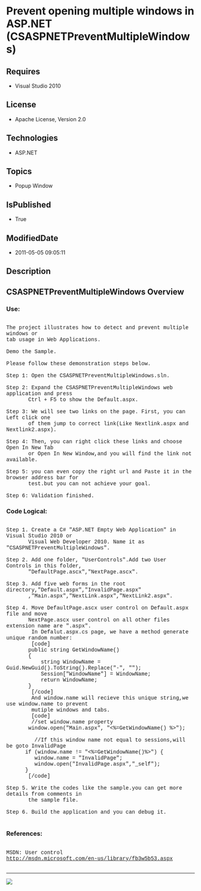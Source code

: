 # Prevent opening multiple windows in ASP.NET (CSASPNETPreventMultipleWindows)
## Requires
* Visual Studio 2010
## License
* Apache License, Version 2.0
## Technologies
* ASP.NET
## Topics
* Popup Window
## IsPublished
* True
## ModifiedDate
* 2011-05-05 09:05:11
## Description

<p style="font-family:Courier New"></p>
<h2>CSASPNETPreventMultipleWindows Overview</h2>
<p style="font-family:Courier New"></p>
<h3>Use:</h3>
<p style="font-family:Courier New"><br>
The project illustrates how to detect and prevent multiple windows or <br>
tab usage in Web Applications.<br>
<br>
Demo the Sample. <br>
<br>
Please follow these demonstration steps below.<br>
<br>
Step 1: Open the CSASPNETPreventMultipleWindows.sln.<br>
<br>
Step 2: Expand the CSASPNETPreventMultipleWindows web application and press <br>
&nbsp; &nbsp; &nbsp; &nbsp;Ctrl &#43; F5 to show the Default.aspx.<br>
<br>
Step 3: We will see two links on the page. First, you can Left click one<br>
&nbsp; &nbsp; &nbsp; &nbsp;of them jump to correct link(Like Nextlink.aspx and Nextlink2.aspx).<br>
<br>
Step 4: Then, you can right click these links and choose Open In New Tab <br>
&nbsp; &nbsp; &nbsp; &nbsp;or Open In New Window,and you will find the link not available.<br>
<br>
Step 5: you can even copy the right url and Paste it in the browser address bar for
<br>
&nbsp; &nbsp; &nbsp; &nbsp;test.but you can not achieve your goal.<br>
<br>
Step 6: Validation finished.<br>
</p>
<h3>Code Logical:</h3>
<p style="font-family:Courier New"><br>
Step 1. Create a C# &quot;ASP.NET Empty Web Application&quot; in Visual Studio 2010 or<br>
&nbsp; &nbsp; &nbsp; &nbsp;Visual Web Developer 2010. Name it as &quot;CSASPNETPreventMultipleWindows&quot;.<br>
<br>
Step 2. Add one folder, &quot;UserControls&quot;.Add two User Controls in this folder,<br>
&nbsp; &nbsp; &nbsp; &nbsp;&quot;DefaultPage.ascx&quot;,&quot;NextPage.ascx&quot;.<br>
<br>
Step 3. Add five web forms in the root directory,&quot;Default.aspx&quot;,&quot;InvalidPage.aspx&quot;<br>
&nbsp; &nbsp; &nbsp; &nbsp;,&quot;Main.aspx&quot;,&quot;NextLink.aspx&quot;,&quot;NextLink2.aspx&quot;.<br>
<br>
Step 4. Move DefaultPage.ascx user control on Default.aspx file and move<br>
&nbsp; &nbsp; &nbsp; &nbsp;NextPage.ascx user control on all other files extension name are &quot;.aspx&quot;.<br>
&nbsp;&nbsp;&nbsp;&nbsp;&nbsp;&nbsp;&nbsp;&nbsp;In Defalut.aspx.cs page, we have a method generate unique random number:<br>
&nbsp;&nbsp;&nbsp;&nbsp;&nbsp;&nbsp;&nbsp;&nbsp;[code]<br>
&nbsp; &nbsp; &nbsp; &nbsp;public string GetWindowName()<br>
&nbsp; &nbsp; &nbsp; &nbsp;{<br>
&nbsp; &nbsp; &nbsp; &nbsp; &nbsp; &nbsp;string WindowName = Guid.NewGuid().ToString().Replace(&quot;-&quot;, &quot;&quot;);<br>
&nbsp; &nbsp; &nbsp; &nbsp; &nbsp; &nbsp;Session[&quot;WindowName&quot;] = WindowName;<br>
&nbsp; &nbsp; &nbsp; &nbsp; &nbsp; &nbsp;return WindowName;<br>
&nbsp; &nbsp; &nbsp; &nbsp;}<br>
&nbsp;&nbsp;&nbsp;&nbsp;&nbsp;&nbsp;&nbsp;&nbsp;[/code]<br>
&nbsp;&nbsp;&nbsp;&nbsp;&nbsp;&nbsp;&nbsp;&nbsp;And window.name will recieve this unique string,we use window.name to prevent<br>
&nbsp;&nbsp;&nbsp;&nbsp;&nbsp;&nbsp;&nbsp;&nbsp;mutiple windows and tabs. <br>
&nbsp;&nbsp;&nbsp;&nbsp;&nbsp;&nbsp;&nbsp;&nbsp;[code]<br>
&nbsp;&nbsp;&nbsp;&nbsp;&nbsp;&nbsp;&nbsp;&nbsp;//set window.name property<br>
&nbsp; &nbsp; &nbsp; &nbsp;window.open(&quot;Main.aspx&quot;, &quot;&lt;%=GetWindowName() %&gt;&quot;);<br>
<br>
&nbsp;&nbsp;&nbsp;&nbsp;&nbsp;&nbsp;&nbsp;&nbsp; //If this window name not equal to sessions,will be goto InvalidPage<br>
&nbsp; &nbsp; &nbsp; if (window.name != &quot;&lt;%=GetWindowName()%&gt;&quot;) {<br>
&nbsp; &nbsp; &nbsp; &nbsp; &nbsp;window.name = &quot;InvalidPage&quot;;<br>
&nbsp; &nbsp; &nbsp; &nbsp; &nbsp;window.open(&quot;InvalidPage.aspx&quot;,&quot;_self&quot;); &nbsp; &nbsp; &nbsp;<br>
&nbsp; &nbsp; &nbsp; }<br>
&nbsp;&nbsp;&nbsp;&nbsp; &nbsp; [/code]<br>
<br>
Step 5. Write the codes like the sample.you can get more details from comments in<br>
&nbsp; &nbsp; &nbsp; &nbsp;the sample file.<br>
&nbsp; &nbsp; &nbsp; &nbsp; <br>
Step 6. Build the application and you can debug it.<br>
<br>
</p>
<h3>References:</h3>
<p style="font-family:Courier New"><br>
MSDN: User control<br>
<a target="_blank" href="http://msdn.microsoft.com/en-us/library/fb3w5b53.aspx">http://msdn.microsoft.com/en-us/library/fb3w5b53.aspx</a><br>
<br>
</p>
<hr>
<div><a href="http://go.microsoft.com/?linkid=9759640" style="margin-top:3px"><img src="http://bit.ly/onecodelogo">
</a></div>
